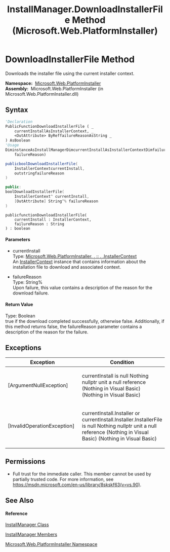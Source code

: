 ﻿---
title: InstallManager.DownloadInstallerFile Method  (Microsoft.Web.PlatformInstaller)
TOCTitle: DownloadInstallerFile Method
ms:assetid: M:Microsoft.Web.PlatformInstaller.InstallManager.DownloadInstallerFile(Microsoft.Web.PlatformInstaller.InstallerContext,System.String@)
ms:mtpsurl: https://msdn.microsoft.com/en-us/library/microsoft.web.platforminstaller.installmanager.downloadinstallerfile(v=VS.90)
ms:contentKeyID: 22049747
ms.date: 05/02/2012
mtps_version: v=VS.90
f1_keywords:
- Microsoft.Web.PlatformInstaller.InstallManager.DownloadInstallerFile
dev_langs:
- CSharp
- JScript
- VB
- c++
api_location:
- Microsoft.Web.PlatformInstaller.dll
api_name:
- Microsoft.Web.PlatformInstaller.InstallManager.DownloadInstallerFile
api_type:
- Managed
topic_type:
- apiref
- kbSyntax
product_family_name: VS
ROBOTS: INDEX,FOLLOW
---

# DownloadInstallerFile Method

Downloads the installer file using the current installer context.

**Namespace:**  [Microsoft.Web.PlatformInstaller](microsoft-web-platforminstaller-namespace.md)  
**Assembly:**  Microsoft.Web.PlatformInstaller (in Microsoft.Web.PlatformInstaller.dll)

## Syntax

``` vb
'Declaration
PublicFunctionDownloadInstallerFile ( _
    currentInstallAsInstallerContext, _
    <OutAttribute> ByReffailureReasonAsString _
) AsBoolean
'Usage
DiminstanceAsInstallManagerDimcurrentInstallAsInstallerContextDimfailureReasonAsStringDimreturnValueAsBooleanreturnValue = instance.DownloadInstallerFile(currentInstall, _
    failureReason)
```

``` csharp
publicboolDownloadInstallerFile(
    InstallerContextcurrentInstall,
    outstringfailureReason
)
```

``` c++
public:
boolDownloadInstallerFile(
    InstallerContext^ currentInstall, 
    [OutAttribute] String^% failureReason
)
```

``` jscript
publicfunctionDownloadInstallerFile(
    currentInstall : InstallerContext, 
    failureReason : String
) : boolean
```

#### Parameters

  - currentInstall  
    Type: [Microsoft.Web.PlatformInstaller. . :: . .InstallerContext](installercontext-class-microsoft-web-platforminstaller.md)  
    An [InstallerContext](installercontext-class-microsoft-web-platforminstaller.md) instance that contains information about the installation file to download and associated context.  

<!-- end list -->

  - failureReason  
    Type: String%  
    Upon failure, this value contains a description of the reason for the download failure.  

#### Return Value

Type: Boolean  
true if the download completed successfully, otherwise false. Additionally, if this method returns false, the failureReason parameter contains a description of the reason for the failure.  

## Exceptions

<table>
<colgroup>
<col style="width: 50%" />
<col style="width: 50%" />
</colgroup>
<thead>
<tr class="header">
<th>Exception</th>
<th>Condition</th>
</tr>
</thead>
<tbody>
<tr class="odd">
<td>[ArgumentNullException]</td>
<td><p>currentInstall is null Nothing nullptr unit a null reference (Nothing in Visual Basic) (Nothing in Visual Basic)</p></td>
</tr>
<tr class="even">
<td>[InvalidOperationException]</td>
<td><p>currentInstall.Installer or currentInstall.Installer.InstallerFile is null Nothing nullptr unit a null reference (Nothing in Visual Basic) (Nothing in Visual Basic)</p></td>
</tr>
</tbody>
</table>


## Permissions

  - Full trust for the immediate caller. This member cannot be used by partially trusted code. For more information, see <https://msdn.microsoft.com/en-us/library/8skskf63(v=vs.90)>.

## See Also

#### Reference

[InstallManager Class](installmanager-class-microsoft-web-platforminstaller.md)

[InstallManager Members](installmanager-members-microsoft-web-platforminstaller.md)

[Microsoft.Web.PlatformInstaller Namespace](microsoft-web-platforminstaller-namespace.md)

